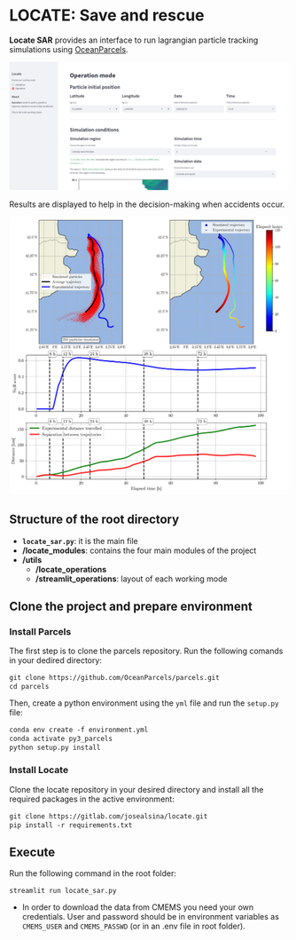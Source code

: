# LOCATE: Save and rescue

**Locate SAR** provides an interface to run lagrangian particle tracking simulations using [OceanParcels](https://oceanparcels.org/).

![Particles trajectories generated with LOCATE project](docs/operation_home_screen.png)

Results are displayed to help in the decision-making when accidents occur.

![Particles trajectories generated with LOCATE project](docs/locate_sar_dashboard.png)

## Structure of the root directory
* **`locate_sar.py`**: it is the main file 
* **/locate_modules**: contains the four main modules of the project
* **/utils**
  * **/locate_operations**
  * **/streamlit_operations**: layout of each working mode

## Clone the project and prepare environment

### Install Parcels
The first step is to clone the parcels repository. Run the following comands in your dedired directory:
``` 
git clone https://github.com/OceanParcels/parcels.git
cd parcels
```
Then, create a python environment using the `yml` file and run the `setup.py` file:
```
conda env create -f environment.yml
conda activate py3_parcels
python setup.py install
```
### Install Locate
Clone the locate repository in your desired directory and install all the required packages in the active environment:
``` 
git clone https://gitlab.com/josealsina/locate.git
pip install -r requirements.txt
```




## Execute

Run the following command in the root folder:
```
streamlit run locate_sar.py
```

- In order to download the data from CMEMS you need your own credentials. User and password should be in environment variables as `CMEMS_USER` and `CMEMS_PASSWD` (or in an .env file in root folder).


